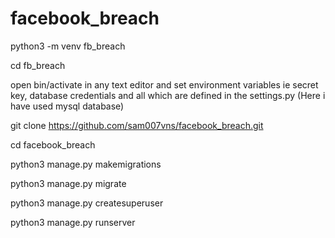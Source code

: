 # facebook_breach

python3 -m venv fb_breach

cd fb_breach

open bin/activate in any text editor and set environment variables ie secret key, database credentials and all which are defined in the settings.py 
(Here i have used mysql database)

git clone https://github.com/sam007vns/facebook_breach.git

cd facebook_breach

python3 manage.py makemigrations

python3 manage.py migrate

python3 manage.py createsuperuser

python3 manage.py runserver
